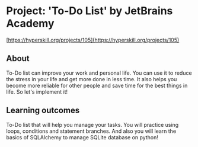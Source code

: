 # Project: 'To-Do List' by JetBrains Academy

[https://hyperskill.org/projects/105](https://hyperskill.org/projects/105)

## About

To-Do list can improve your work and personal life. 
You can use it to reduce the stress in your life and get more done in less time. 
It also helps you become more reliable for other people and save time for the best things in life. 
So let's implement it!

## Learning outcomes

To-Do list that will help you manage your tasks. 
You will practice using loops, conditions and statement branches. 
And also you will learn the basics of SQLAlchemy to manage SQLite database on python!
